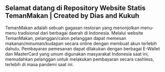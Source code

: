 ## Selamat datang di Repository Website Statis TemanMakan | Created by Dias and Kukuh

TemanMakan adalah sebuah gagasan restoran yang menonjolkan menu-menu tradisional dari berbagai daerah di Indonesia.
Melalui website TemanMakan, pelanggan/calon pelanggan dapat memesan makanan/minuman/kudapan secara online dengan membuat akun terlebih dahulu.
Pembayaran pemesanan dapat dilakukan dengan berbagai E-Wallet dan MasterCard yang umum digunakan masyarakat Indonesia saat ini, memudahkan pelanggan untuk melakukan pembayaran secara cashless, terlebih di masa pandemi saat ini.
